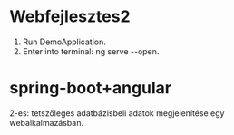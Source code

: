 # Webfejlesztes2
1. Run DemoApplication.
2. Enter into terminal: ng serve --open.

# spring-boot+angular
2-es: tetszőleges adatbázisbeli adatok megjelenítése egy webalkalmazásban.
